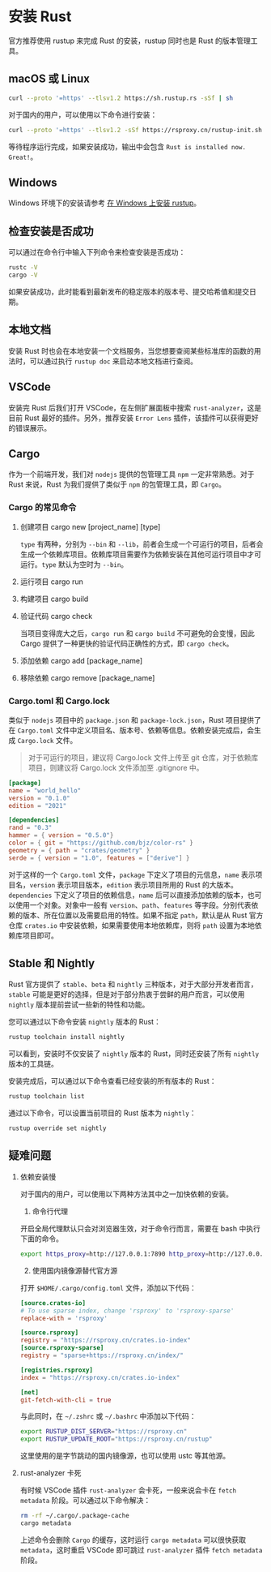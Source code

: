 # 安装 Rust

官方推荐使用 rustup 来完成 Rust 的安装，rustup 同时也是 Rust 的版本管理工具。

## macOS 或 Linux

```bash
curl --proto '=https' --tlsv1.2 https://sh.rustup.rs -sSf | sh
```

对于国内的用户，可以使用以下命令进行安装：

```bash
curl --proto '=https' --tlsv1.2 -sSf https://rsproxy.cn/rustup-init.sh | sh
```

等待程序运行完成，如果安装成功，输出中会包含 `Rust is installed now. Great!`。

## Windows

Windows 环境下的安装请参考 [在 Windows 上安装 rustup](https://course.rs/first-try/installation.html#%E5%9C%A8-windows-%E4%B8%8A%E5%AE%89%E8%A3%85-rustup)。

## 检查安装是否成功

可以通过在命令行中输入下列命令来检查安装是否成功：

```bash
rustc -V
cargo -V
```

如果安装成功，此时能看到最新发布的稳定版本的版本号、提交哈希值和提交日期。

## 本地文档

安装 Rust 时也会在本地安装一个文档服务，当您想要查阅某些标准库的函数的用法时，可以通过执行 `rustup doc` 来启动本地文档进行查阅。

## VSCode

安装完 Rust 后我们打开 VSCode，在左侧扩展面板中搜索 `rust-analyzer`，这是目前 Rust 最好的插件。另外，推荐安装 `Error Lens` 插件，该插件可以获得更好的错误展示。

## Cargo

作为一个前端开发，我们对 `nodejs` 提供的包管理工具 `npm` 一定非常熟悉。对于 Rust 来说，Rust 为我们提供了类似于 `npm` 的包管理工具，即 `Cargo`。

### Cargo 的常见命令

1. 创建项目 cargo new [project_name] [type]

   `type` 有两种，分别为 `--bin` 和 `--lib`，前者会生成一个可运行的项目，后者会生成一个依赖库项目。依赖库项目需要作为依赖安装在其他可运行项目中才可运行。`type` 默认为空时为 `--bin`。

2. 运行项目 cargo run

3. 构建项目 cargo build

4. 验证代码 cargo check

   当项目变得庞大之后，`cargo run` 和 `cargo build` 不可避免的会变慢，因此 Cargo 提供了一种更快的验证代码正确性的方式，即 `cargo check`。

5. 添加依赖 cargo add [package_name]

6. 移除依赖 cargo remove [package_name]

### Cargo.toml 和 Cargo.lock

类似于 `nodejs` 项目中的 `package.json` 和 `package-lock.json`，Rust 项目提供了在 `Cargo.toml` 文件中定义项目名、版本号、依赖等信息。依赖安装完成后，会生成 `Cargo.lock` 文件。

> 对于可运行的项目，建议将 Cargo.lock 文件上传至 git 仓库，对于依赖库项目，则建议将 Cargo.lock 文件添加至 .gitignore 中。

```toml
[package]
name = "world_hello"
version = "0.1.0"
edition = "2021"

[dependencies]
rand = "0.3"
hammer = { version = "0.5.0"}
color = { git = "https://github.com/bjz/color-rs" }
geometry = { path = "crates/geometry" }
serde = { version = "1.0", features = ["derive"] }
```

对于这样的一个 `Cargo.toml` 文件，`package` 下定义了项目的元信息，`name` 表示项目名，`version` 表示项目版本，`edition` 表示项目所用的 Rust 的大版本。`dependencies` 下定义了项目的依赖信息，`name` 后可以直接添加依赖的版本，也可以使用一个对象。对象中一般有 `version`、`path`、`features` 等字段。分别代表依赖的版本、所在位置以及需要启用的特性。如果不指定 `path`，默认是从 Rust 官方仓库 `crates.io` 中安装依赖，如果需要使用本地依赖库，则将 `path` 设置为本地依赖库项目即可。

## Stable 和 Nightly

Rust 官方提供了 `stable`、`beta` 和 `nightly` 三种版本，对于大部分开发者而言，`stable` 可能是更好的选择，但是对于部分热衷于尝鲜的用户而言，可以使用 `nightly` 版本提前尝试一些新的特性和功能。

您可以通过以下命令安装 `nightly` 版本的 Rust：

```bash
rustup toolchain install nightly
```

可以看到，安装时不仅安装了 `nightly` 版本的 Rust，同时还安装了所有 `nightly` 版本的工具链。

安装完成后，可以通过以下命令查看已经安装的所有版本的 Rust：

```bash
rustup toolchain list
```

通过以下命令，可以设置当前项目的 Rust 版本为 `nightly`：

```bash
rustup override set nightly
```

## 疑难问题

1. 依赖安装慢

   对于国内的用户，可以使用以下两种方法其中之一加快依赖的安装。

   1. 命令行代理

   开启全局代理默认只会对浏览器生效，对于命令行而言，需要在 bash 中执行下面的命令。

   ```bash
   export https_proxy=http://127.0.0.1:7890 http_proxy=http://127.0.0.1:7890 all_proxy=socks5://127.0.0.1:7891
   ```

   2. 使用国内镜像源替代官方源

   打开 `$HOME/.cargo/config.toml` 文件，添加以下代码：

   ```toml
   [source.crates-io]
   # To use sparse index, change 'rsproxy' to 'rsproxy-sparse'
   replace-with = 'rsproxy'

   [source.rsproxy]
   registry = "https://rsproxy.cn/crates.io-index"
   [source.rsproxy-sparse]
   registry = "sparse+https://rsproxy.cn/index/"

   [registries.rsproxy]
   index = "https://rsproxy.cn/crates.io-index"

   [net]
   git-fetch-with-cli = true
   ```

   与此同时，在 `~/.zshrc` 或 `~/.bashrc` 中添加以下代码：

   ```bash
   export RUSTUP_DIST_SERVER="https://rsproxy.cn"
   export RUSTUP_UPDATE_ROOT="https://rsproxy.cn/rustup"
   ```

   这里使用的是字节跳动的国内镜像源，也可以使用 ustc 等其他源。

2. rust-analyzer 卡死

   有时候 VSCode 插件 `rust-analyzer` 会卡死，一般来说会卡在 `fetch metadata` 阶段。可以通过以下命令解决：

   ```bash
   rm -rf ~/.cargo/.package-cache
   cargo metadata
   ```

   上述命令会删除 `Cargo` 的缓存，这时运行 `cargo metadata` 可以很快获取 `metadata`，这时重启 VSCode 即可跳过 `rust-analyzer` 插件 `fetch metadata` 阶段。
